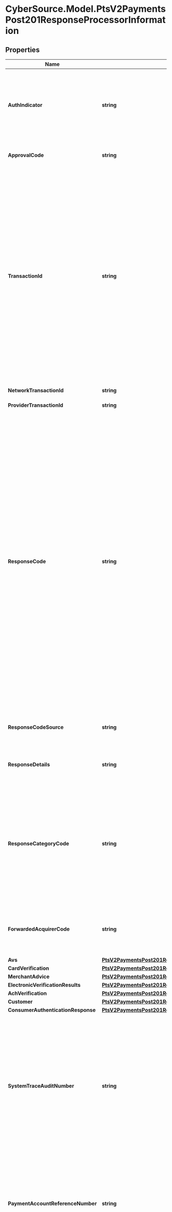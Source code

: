 # CyberSource.Model.PtsV2PaymentsPost201ResponseProcessorInformation
## Properties

Name | Type | Description | Notes
------------ | ------------- | ------------- | -------------
**AuthIndicator** | **string** | Flag that specifies the purpose of the authorization.  Possible values:  - **0**: Preauthorization  - **1**: Final authorization  For processor-specific information, see the auth_indicator field in [Credit Card Services Using the SCMP API.](http://apps.cybersource.com/library/documentation/dev_guides/CC_Svcs_SCMP_API/html)  | [optional] 
**ApprovalCode** | **string** | Authorization code. Returned only when the processor returns this value.  | [optional] 
**TransactionId** | **string** | Network transaction identifier (TID). You can use this value to identify a specific transaction when you are discussing the transaction with your processor. Not all processors provide this value.  #### Cielo For Cielo, this value is the non-sequential unit (NSU) and is supported for all transactions. The value is generated by Cielo or the issuing bank.  #### Comercio Latino For Comercio Latino, this value is the proof of sale or non-sequential unit (NSU) number generated by the acquirers Cielo and Rede, or the issuing bank.  #### CyberSource through VisaNet and GPN For details about this value for CyberSource through VisaNet and GPN, see \&quot;Network Transaction Identifiers\&quot; in [Credit Card Services Using the SCMP API.](https://apps.cybersource.com/library/documentation/dev_guides/CC_Svcs_SCMP_API/html/wwhelp/wwhimpl/js/html/wwhelp.htm)  | [optional] 
**NetworkTransactionId** | **string** | The description for this field is not available. | [optional] 
**ProviderTransactionId** | **string** | The description for this field is not available. | [optional] 
**ResponseCode** | **string** | For most processors, this is the error message sent directly from the bank. Returned only when the processor returns this value.  **Important** Do not use this field to evaluate the result of the authorization.  #### AIBMS If this value is &#x60;08&#x60;, you can accept the transaction if the customer provides you with identification.  #### Atos This value is the response code sent from Atos and it might also include the response code from the bank. Format: &#x60;aa,bb&#x60; with the two values separated by a comma and where: - &#x60;aa&#x60; is the two-digit error message from Atos. - &#x60;bb&#x60; is the optional two-digit error message from the bank.  #### Comercio Latino This value is the status code and the error or response code received from the processor separated by a colon. Format: [status code]:E[error code] or [status code]:R[response code] Example &#x60;2:R06&#x60;  #### JCN Gateway Processor-defined detail error code. The associated response category code is in the &#x60;responseCategoryCode&#x60; field.  | [optional] 
**ResponseCodeSource** | **string** | Used by Visa only and contains the response source/reason code that identifies the source of the response decision.  | [optional] 
**ResponseDetails** | **string** | This field might contain information about a decline. This field is supported only for **CyberSource through VisaNet**.  | [optional] 
**ResponseCategoryCode** | **string** | Processor-defined response category code. The associated detail error code is in the &#x60;responseCode&#x60; field of the service you requested.  This field is supported only for:   - Japanese issuers  - Domestic transactions in Japan  - Comercio Latino—processor transaction ID required for troubleshooting  **Maximum length for processors**:   - Comercio Latino: 32  - All other processors: 3  | [optional] 
**ForwardedAcquirerCode** | **string** | Name of the Japanese acquirer that processed the transaction. Returned only for JCN Gateway. Please contact the CyberSource Japan Support Group for more information.  | [optional] 
**Avs** | [**PtsV2PaymentsPost201ResponseProcessorInformationAvs**](PtsV2PaymentsPost201ResponseProcessorInformationAvs.md) |  | [optional] 
**CardVerification** | [**PtsV2PaymentsPost201ResponseProcessorInformationCardVerification**](PtsV2PaymentsPost201ResponseProcessorInformationCardVerification.md) |  | [optional] 
**MerchantAdvice** | [**PtsV2PaymentsPost201ResponseProcessorInformationMerchantAdvice**](PtsV2PaymentsPost201ResponseProcessorInformationMerchantAdvice.md) |  | [optional] 
**ElectronicVerificationResults** | [**PtsV2PaymentsPost201ResponseProcessorInformationElectronicVerificationResults**](PtsV2PaymentsPost201ResponseProcessorInformationElectronicVerificationResults.md) |  | [optional] 
**AchVerification** | [**PtsV2PaymentsPost201ResponseProcessorInformationAchVerification**](PtsV2PaymentsPost201ResponseProcessorInformationAchVerification.md) |  | [optional] 
**Customer** | [**PtsV2PaymentsPost201ResponseProcessorInformationCustomer**](PtsV2PaymentsPost201ResponseProcessorInformationCustomer.md) |  | [optional] 
**ConsumerAuthenticationResponse** | [**PtsV2PaymentsPost201ResponseProcessorInformationConsumerAuthenticationResponse**](PtsV2PaymentsPost201ResponseProcessorInformationConsumerAuthenticationResponse.md) |  | [optional] 
**SystemTraceAuditNumber** | **string** | This field is returned only for **American Express Direct** and **CyberSource through VisaNet**.  #### American Express Direct  System trace audit number (STAN). This value identifies the transaction and is useful when investigating a chargeback dispute.  #### CyberSource through VisaNet  System trace number that must be printed on the customer’s receipt.  For details, see &#x60;receipt_number&#x60; field description in [Credit Card Services Using the SCMP API.](https://apps.cybersource.com/library/documentation/dev_guides/CC_Svcs_SCMP_API/html/wwhelp/wwhimpl/js/html/wwhelp.htm)  | [optional] 
**PaymentAccountReferenceNumber** | **string** | Visa-generated reference number that identifies a card-present transaction for which you provided one of the following:   - Visa primary account number (PAN)  - Visa-generated token for a PAN  This reference number serves as a link to the cardholder account and to all transactions for that account.  | [optional] 
**TransactionIntegrityCode** | **string** | Transaction integrity classification provided by Mastercard. This value specifies Mastercard’s evaluation of the transaction’s safety and security. This field is returned only for **CyberSource through VisaNet**.  For card-present transactions, possible values:   - &#x60;A1&#x60;: EMV or token in a secure, trusted environment  - &#x60;B1&#x60;: EMV or chip equivalent  - &#x60;C1&#x60;: Magnetic stripe  - &#x60;E1&#x60;: Key entered  - &#x60;U0&#x60;: Unclassified  For card-not-present transactions, possible values:   - &#x60;A2&#x60;: Digital transactions  - &#x60;B2&#x60;: Authenticated checkout  - &#x60;C2&#x60;: Transaction validation  - &#x60;D2&#x60;: Enhanced data  - &#x60;E2&#x60;: Generic messaging  - &#x60;U0&#x60;: Unclassified  For information about these values, contact Mastercard or your acquirer.  #### CyberSource through VisaNet  The value for this field corresponds to the following data in the TC 33 capture file,&lt;sup&gt;1&lt;/sup&gt;: - Record: CP01 TCR6 - Position: 136-137 - Field: Mastercard Transaction Integrity Classification  &lt;sup&gt;1&lt;/sup&gt; The TC 33 Capture file contains information about the purchases and refunds that a merchant submits to CyberSource. CyberSource through VisaNet creates the TC 33 Capture file at the end of the day and sends it to the merchant’s acquirer, who uses this information to facilitate end-of-day clearing processing with payment networks.  | [optional] 
**AmexVerbalAuthReferenceNumber** | **string** | Referral response number for a verbal authorization with FDMS Nashville when using an American Express card. Give this number to American Express when you call them for the verbal authorization.  | [optional] 
**MasterCardServiceCode** | **string** | Mastercard service that was used for the transaction. Mastercard provides this value to CyberSource.  Possible value:  - 53: Mastercard card-on-file token service  #### CyberSource through VisaNet The value for this field corresponds to the following data in the TC 33 capture file: - Record: CP01 TCR6 - Position: 133-134 - Field: Mastercard Merchant on-behalf service. **Note** This field is returned only for CyberSource through VisaNet.  | [optional] 
**MasterCardServiceReplyCode** | **string** | Result of the Mastercard card-on-file token service. Mastercard provides this value to CyberSource.  Possible values:   - &#x60;C&#x60;: Service completed successfully.  - &#x60;F&#x60;: One of the following:    - Incorrect Mastercard POS entry mode. The Mastercard POS entry mode should be 81 for an authorization or      authorization reversal.    - Incorrect Mastercard POS entry mode. The Mastercard POS entry mode should be 01 for a tokenized request.    - Token requestor ID is missing or formatted incorrectly.  - &#x60;I&#x60;: One of the following:    - Invalid token requestor ID.    - Suspended or deactivated token.    - Invalid token (not in mapping table).  - &#x60;T&#x60;: Invalid combination of token requestor ID and token.  - &#x60;U&#x60;: Expired token.  - &#x60;W&#x60;: Primary account number (PAN) listed in electronic warning bulletin.  **Note** This field is returned only for **CyberSource through VisaNet**.  | [optional] 
**MasterCardAuthenticationType** | **string** | Type of authentication for which the transaction qualifies as determined by the Mastercard authentication service, which confirms the identity of the cardholder. Mastercard provides this value to CyberSource.  Possible values:   - &#x60;1&#x60;: Transaction qualifies for Mastercard authentication type 1.  - &#x60;2&#x60;: Transaction qualifies for Mastercard authentication type 2.  #### CyberSource through VisaNet The value for this field corresponds to the following data in the TC 33 capture file: - Record: CP01 TCR6 - Position: 132 - Field: Mastercard Member Defined service. **Note** This field is returned only for CyberSource through VisaNet.  | [optional] 
**Name** | **string** | Name of the Processor.  | [optional] 
**Routing** | [**PtsV2PaymentsPost201ResponseProcessorInformationRouting**](PtsV2PaymentsPost201ResponseProcessorInformationRouting.md) |  | [optional] 
**MerchantNumber** | **string** | Identifier that was assigned to you by your acquirer.  This value must be printed on the receipt.  This field is supported only on **American Express Direct**, **FDC Nashville Global**, and **SIX**.  | [optional] 

[[Back to Model list]](../README.md#documentation-for-models) [[Back to API list]](../README.md#documentation-for-api-endpoints) [[Back to README]](../README.md)

